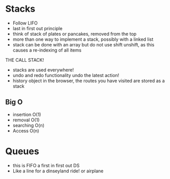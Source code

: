 # Stacks

- Follow LIFO
- last in first out principle
- think of stack of plates or pancakes, removed from the top
- more than one way to implement a stack, possibly with a linked list
- stack can be done with an array but do not use shift unshift, as this causes a re-indexing of all items

THE CALL STACK!

- stacks are used everywhere!
- undo and redo functionality undo the latest action!
- history object in the browser, the routes you have visited are stored as a stack

## Big O

- insertion O(1)
- removal O(1)
- searching O(n)
- Access O(n)

# Queues

- this is FIFO a first in first out DS
- Like a line for a dinseyland ride! or airplane
